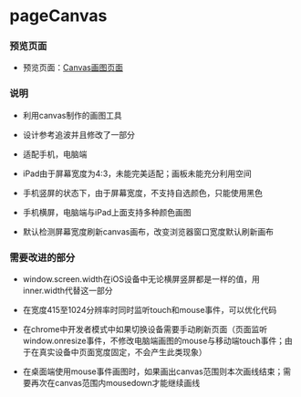 # pageCanvas

### 预览页面

- 预览页面：[Canvas画图页面](https://tinyfatboy.github.io/pageCanvas/index.html)

### 说明

- 利用canvas制作的画图工具

- 设计参考追波并且修改了一部分

- 适配手机，电脑端

- iPad由于屏幕宽度为4:3，未能完美适配；画板未能充分利用空间

- 手机竖屏的状态下，由于屏幕宽度，不支持自选颜色，只能使用黑色

- 手机横屏，电脑端与iPad上面支持多种颜色画图

- 默认检测屏幕宽度刷新canvas画布，改变浏览器窗口宽度默认刷新画布

### 需要改进的部分

- window.screen.width在iOS设备中无论横屏竖屏都是一样的值，用inner.width代替这一部分

- 在宽度415至1024分辨率时同时监听touch和mouse事件，可以优化代码

- 在chrome中开发者模式中如果切换设备需要手动刷新页面（页面监听window.onresize事件，不修改电脑端画图的mouse与移动端touch事件；由于在真实设备中页面宽度固定，不会产生此类现象）

- 在桌面端使用mouse事件画图时，如果画出canvas范围则本次画线结束；需要再次在canvas范围内mousedown才能继续画线